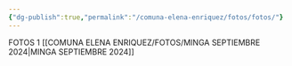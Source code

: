 ```yaml
---
{"dg-publish":true,"permalink":"/comuna-elena-enriquez/fotos/fotos/"}
---
```


FOTOS 1
[[COMUNA ELENA ENRIQUEZ/FOTOS/MINGA SEPTIEMBRE 2024\|MINGA SEPTIEMBRE 2024]]


